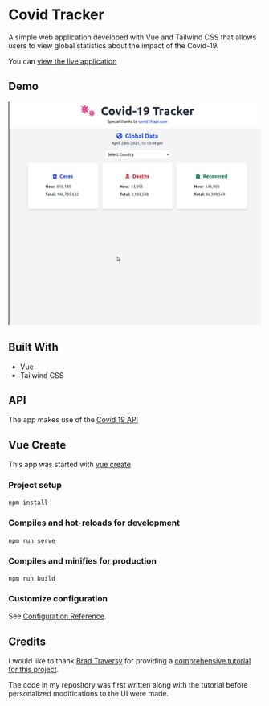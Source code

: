 # Covid Tracker

A simple web application developed with Vue and Tailwind CSS that allows users to view global statistics about the impact of the Covid-19.

You can [view the live application](https://mdillemuth-covid-tracker.netlify.app/)

## Demo

![demo](demo.gif)

## Built With

- Vue
- Tailwind CSS

## API

The app makes use of the [Covid 19 API](https://covid19api.com)

## Vue Create

This app was started with [vue create](https://cli.vuejs.org/guide/creating-a-project.html)

### Project setup

```
npm install
```

### Compiles and hot-reloads for development

```
npm run serve
```

### Compiles and minifies for production

```
npm run build
```

### Customize configuration

See [Configuration Reference](https://cli.vuejs.org/config/).

## Credits

I would like to thank [Brad Traversy](https://twitter.com/traversymediag) for providing a [comprehensive tutorial for this project](https://www.youtube.com/watch?v=m-MAIpnH9ag).

The code in my repository was first written along with the tutorial before personalized modifications to the UI were made.
